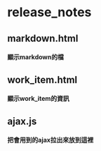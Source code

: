 # release_notes

## markdown.html
#### 顯示markdown的檔

## work_item.html
#### 顯示work_item的資訊

## ajax.js
#### 把會用到的ajax拉出來放到這裡


